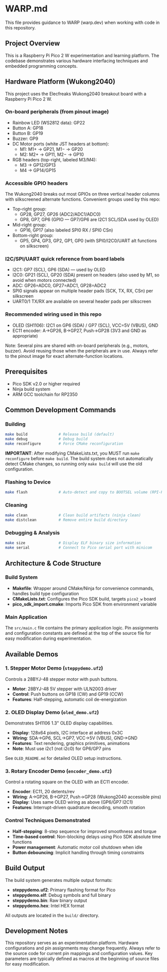 # WARP.md

This file provides guidance to WARP (warp.dev) when working with code in this repository.

## Project Overview

This is a Raspberry Pi Pico 2 W experimentation and learning platform. The codebase demonstrates various hardware interfacing techniques and embedded programming concepts.

## Hardware Platform (Wukong2040)

This project uses the Elecfreaks Wukong2040 breakout board with a Raspberry Pi Pico 2 W.

### On-board peripherals (from pinout image)
- Rainbow LED (WS2812 data): GP22
- Button A: GP18
- Button B: GP19
- Buzzer: GP9
- DC Motor ports (white JST headers at bottom):
  - M1: M1+ → GP21, M1− → GP20
  - M2: M2+ → GP11, M2− → GP10
- RGB headers (top-right, labeled M3/M4):
  - M3 → GP12/GP13
  - M4 → GP14/GP15

### Accessible GPIO headers
The Wukong2040 breaks out most GPIOs on three vertical header columns with silkscreened alternate functions. Convenient groups used by this repo:

- Top-right group:
  - GP28, GP27, GP26 (ADC2/ADC1/ADC0)
  - GP8, GP7, GP6 (GPIO — GP7/GP6 are I2C1 SCL/SDA used by OLED)
- Mid-right group:
  - GP16, GP17 (also labeled SPI0 RX / SPI0 CSn)
- Bottom-right group:
  - GP5, GP4, GP3, GP2, GP1, GP0 (with SPI0/I2C0/UART alt functions on silkscreen)

### I2C/SPI/UART quick reference from board labels
- I2C1: GP7 (SCL), GP6 (SDA) — used by OLED
- I2C0: GP21 (SCL), GP20 (SDA) present on headers (also used by M1, so avoid when motors connected)
- ADC: GP26=ADC0, GP27=ADC1, GP28=ADC2
- SPI0 signals appear on multiple header pads (SCK, TX, RX, CSn) per silkscreen
- UART0/1 TX/RX are available on several header pads per silkscreen

### Recommended wiring used in this repo
- OLED (SH1106): I2C1 on GP6 (SDA) / GP7 (SCL), VCC=5V (VBUS), GND
- EC11 encoder: A→GP26, B→GP27, Push→GP28 (3V3 and GND as appropriate)

Note: Several pins are shared with on-board peripherals (e.g., motors, buzzer). Avoid reusing those when the peripherals are in use. Always refer to the pinout image for exact alternate-function locations.

## Prerequisites
- Pico SDK v2.0 or higher required
- Ninja build system
- ARM GCC toolchain for RP2350

## Common Development Commands

### Building
```bash
make build              # Release build (default)
make debug              # Debug build
make reconfigure        # Force CMake reconfiguration
```

**IMPORTANT**: After modifying CMakeLists.txt, you MUST run `make reconfigure` before `make build`. The build system does not automatically detect CMake changes, so running only `make build` will use the old configuration.

### Flashing to Device
```bash
make flash              # Auto-detect and copy to BOOTSEL volume (RPI-RP2350/RPI-RP2)
```

### Cleaning
```bash
make clean              # Clean build artifacts (ninja clean)
make distclean          # Remove entire build directory
```

### Debugging & Analysis
```bash
make size               # Display ELF binary size information
make serial             # Connect to Pico serial port with minicom
```

## Architecture & Code Structure

### Build System
- **Makefile**: Wrapper around CMake/Ninja for convenience commands, handles build type configuration
- **CMakeLists.txt**: Configures the Pico SDK build, targets `pico2_w` board
- **pico_sdk_import.cmake**: Imports Pico SDK from environment variable

### Main Application
The `src/main.c` file contains the primary application logic. Pin assignments and configuration constants are defined at the top of the source file for easy modification during experimentation.

## Available Demos

### 1. Stepper Motor Demo (`steppydemo.uf2`)
Controls a 28BYJ-48 stepper motor with push buttons.
- **Motor**: 28BYJ-48 5V stepper with ULN2003 driver
- **Control**: Push buttons on GP18 (CW) and GP19 (CCW)
- **Features**: Half-stepping, automatic coil de-energization

### 2. OLED Display Demo (`oled_demo.uf2`)
Demonstrates SH1106 1.3" OLED display capabilities.
- **Display**: 128x64 pixels, I2C interface at address 0x3C
- **Wiring**: SDA→GP6, SCL→GP7, VCC→5V (VBUS), GND→GND
- **Features**: Text rendering, graphics primitives, animations
- **Note**: Must use i2c1 (not i2c0) for GP6/GP7 pins

See `OLED_README.md` for detailed OLED setup instructions.

### 3. Rotary Encoder Demo (`encoder_demo.uf2`)
Control a rotating square on the OLED with an EC11 encoder.
- **Encoder**: EC11, 20 detents/rev
- **Wiring**: A→GP26, B→GP27, Push→GP28 (Wukong2040 accessible pins)
- **Display**: Uses same OLED wiring as above (GP6/GP7 I2C1)
- **Features**: Interrupt-driven quadrature decoding, smooth rotation

### Control Techniques Demonstrated
- **Half-stepping**: 8-step sequence for improved smoothness and torque
- **Time-based control**: Non-blocking delays using Pico SDK absolute time functions
- **Power management**: Automatic motor coil shutdown when idle
- **Button debouncing**: Implicit handling through timing constraints

## Build Output

The build system generates multiple output formats:
- **steppydemo.uf2**: Primary flashing format for Pico
- **steppydemo.elf**: Debug symbols and full binary
- **steppydemo.bin**: Raw binary output
- **steppydemo.hex**: Intel HEX format

All outputs are located in the `build/` directory.

## Development Notes

This repository serves as an experimentation platform. Hardware configurations and pin assignments may change frequently. Always refer to the source code for current pin mappings and configuration values. Key parameters are typically defined as macros at the beginning of source files for easy modification.
